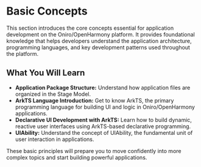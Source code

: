 # Basic Concepts

This section introduces the core concepts essential for application development on the Oniro/OpenHarmony platform. It provides foundational knowledge that helps developers understand the application architecture, programming languages, and key development patterns used throughout the platform.

## What You Will Learn

- **Application Package Structure:** Understand how application files are organized in the Stage Model.
- **ArkTS Language Introduction:** Get to know ArkTS, the primary programming language for building UI and logic in Oniro/OpenHarmony applications.
- **Declarative UI Development with ArkTS:** Learn how to build dynamic, reactive user interfaces using ArkTS-based declarative programming.
- **UIAbility:** Understand the concept of UIAbility, the fundamental unit of user interaction in applications.

These basic principles will prepare you to move confidently into more complex topics and start building powerful applications.
